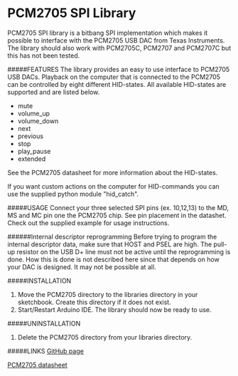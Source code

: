 PCM2705 SPI Library
===========

PCM2705 SPI library is a bitbang SPI implementation which makes it possible to interface with the PCM2705 USB DAC from Texas Instruments. The library should also work with PCM2705C, PCM2707 and PCM2707C but this has not been tested.


#####FEATURES
The library provides an easy to use interface to PCM2705 USB DACs. Playback on the computer that is  connected to the PCM2705 can be controlled by eight different HID-states. All available HID-states are supported and are listed below. 

* mute
* volume_up
* volume_down
* next
* previous
* stop
* play_pause
* extended

See the PCM2705 datasheet for more information about the HID-states.

If you want custom actions on the computer for HID-commands you can use the supplied python module "hid_catch".


#####USAGE
Connect your three selected SPI pins (ex. 10,12,13) to the MD, MS and MC pin one the PCM2705 chip. See pin placement in the datashet. Check out the supplied example for usage instructions.


######Internal descriptor reprogramming
Before trying to program the internal descriptor data, make sure that HOST and PSEL are high. The pull-up resistor on the USB D+ line must not be active until the reprogramming is done. How this is done is not described here since that depends on how your DAC is designed. It may not be possible at all.


#####INSTALLATION
1. Move the PCM2705 directory to the libraries directory in your sketchbook. Create this directory if it does not exist. 
2. Start/Restart Arduino IDE. The library should now be ready to use.


#####UNINSTALLATION
1. Delete the PCM2705 directory from your libraries directory.


#####LINKS
[GitHub page](https://github.com/Andreasdahlberg/pcm2705_spi)

[PCM2705 datasheet](http://www.ti.com/lit/ds/symlink/pcm2705.pdf)


